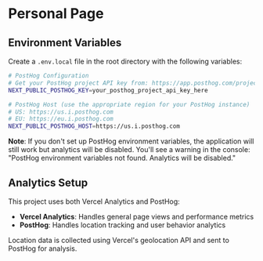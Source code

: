 # Personal Page

## Environment Variables

Create a `.env.local` file in the root directory with the following variables:

```bash
# PostHog Configuration
# Get your PostHog project API key from: https://app.posthog.com/project/settings
NEXT_PUBLIC_POSTHOG_KEY=your_posthog_project_api_key_here

# PostHog Host (use the appropriate region for your PostHog instance)
# US: https://us.i.posthog.com
# EU: https://eu.i.posthog.com
NEXT_PUBLIC_POSTHOG_HOST=https://us.i.posthog.com
```

**Note**: If you don't set up PostHog environment variables, the application will still work but analytics will be disabled. You'll see a warning in the console: "PostHog environment variables not found. Analytics will be disabled."

## Analytics Setup

This project uses both Vercel Analytics and PostHog:

- **Vercel Analytics**: Handles general page views and performance metrics
- **PostHog**: Handles location tracking and user behavior analytics

Location data is collected using Vercel's geolocation API and sent to PostHog for analysis.

